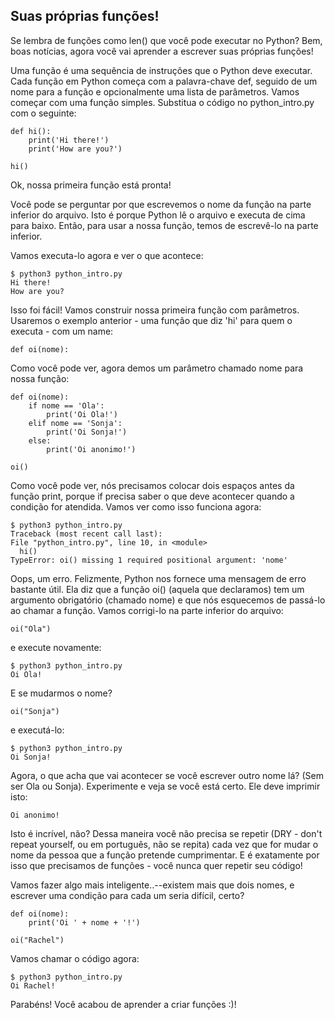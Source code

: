 ## Suas próprias funções!

Se lembra de funções como len() que você pode executar no Python? Bem, boas notícias, agora você vai aprender a escrever suas próprias funções!

Uma função é uma sequência de instruções que o Python deve executar. Cada função em Python começa com a palavra-chave def, seguido de um nome para a função e opcionalmente uma lista de parâmetros. Vamos começar com uma função simples. Substitua o código no python_intro.py com o seguinte:

```
def hi():
    print('Hi there!')
    print('How are you?')

hi()
```

Ok, nossa primeira função está pronta!

Você pode se perguntar por que escrevemos o nome da função na parte inferior do arquivo. Isto é porque Python lê o arquivo e executa de cima para baixo. Então, para usar a nossa função, temos de escrevê-lo na parte inferior.

Vamos executa-lo agora e ver o que acontece:

```
$ python3 python_intro.py
Hi there!
How are you?
```

Isso foi fácil! Vamos construir nossa primeira função com parâmetros. Usaremos o exemplo anterior - uma função que diz 'hi' para quem o executa - com um name:

```
def oi(nome):
```

Como você pode ver, agora demos um parâmetro chamado nome para nossa função:

```
def oi(nome):
    if nome == 'Ola':
        print('Oi Ola!')
    elif nome == 'Sonja':
        print('Oi Sonja!')
    else:
        print('Oi anonimo!')

oi()
```

Como você pode ver, nós precisamos colocar dois espaços antes da função print, porque if precisa saber o que deve acontecer quando a condição for atendida. Vamos ver como isso funciona agora:
```
$ python3 python_intro.py
Traceback (most recent call last):
File "python_intro.py", line 10, in <module>
  hi()
TypeError: oi() missing 1 required positional argument: 'nome'
```

Oops, um erro. Felizmente, Python nos fornece uma mensagem de erro bastante útil. Ela diz que a função oi() (aquela que declaramos) tem um argumento obrigatório (chamado nome) e que nós esquecemos de passá-lo ao chamar a função. Vamos corrigi-lo na parte inferior do arquivo:

```
oi("Ola")
```

e execute novamente:

```
$ python3 python_intro.py
Oi Ola!
```

E se mudarmos o nome?

```
oi("Sonja")
```

e executá-lo:
```
$ python3 python_intro.py
Oi Sonja!
```

Agora, o que acha que vai acontecer se você escrever outro nome lá? (Sem ser Ola ou Sonja). Experimente e veja se você está certo. Ele deve imprimir isto:

```
Oi anonimo!
```

Isto é incrível, não? Dessa maneira você não precisa se repetir (DRY - don't repeat yourself, ou em português, não se repita) cada vez que for mudar o nome da pessoa que a função pretende cumprimentar. E é exatamente por isso que precisamos de funções - você nunca quer repetir seu código!


Vamos fazer algo mais inteligente..--existem mais que dois nomes, e escrever uma condição para cada um seria difícil, certo?

```
def oi(nome):
    print('Oi ' + nome + '!')

oi("Rachel")
```

Vamos chamar o código agora:

```
$ python3 python_intro.py
Oi Rachel!
```
Parabéns! Você acabou de aprender a criar funções :)!
